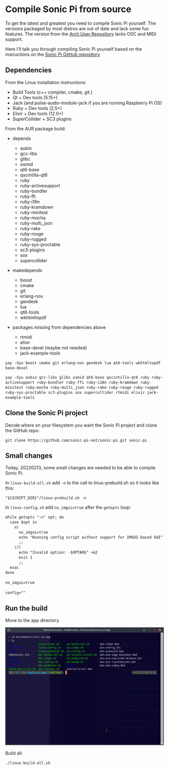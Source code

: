 # Compile Sonic Pi from source

To get the latest and greatest you need to compile Sonic Pi yourself. The versions packaged by most distros are out of date and lack some fun features. The version from the [Arch User Repository](https://aur.archlinux.org/packages/sonic-pi-git) lacks OSC and MIDI support.

Here I'll talk you through compiling Sonic Pi yourself based on the instructions on the [Sonic Pi GitHub repository](https://github.com/sonic-pi-net/sonic-pi).

## Dependencies

From the Linux installation instructions:
 - Build Tools (c++ compiler, cmake, git.)
 - Qt + Dev tools (5.15+)
 - Jack (and pulse-audio-module-jack if you are running Raspberry Pi OS)
 - Ruby + Dev tools (2.5+)
 - Elixir + Dev tools (12.0+)
 - SuperCollider + SC3 plugins

From the AUR package build:

 - depends
    + aubio
    + gcc-libs
    + glibc
    + osmid
    + qt6-base
    + qscintilla-qt6
    + ruby
    + ruby-activesupport
    + ruby-bundler
    + ruby-ffi
    + ruby-i18n
    + ruby-kramdown
    + ruby-minitest
    + ruby-mocha
    + ruby-multi_json
    + ruby-rake
    + ruby-rouge
    + ruby-rugged
    + ruby-sys-proctable
    + sc3-plugins
    + sox
    + supercollider
 - makedepends
   + boost
   + cmake
   + git
   + erlang-nox
   + gendesk
   + lua
   + qt6-tools
   + wkhtmltopdf

 - packages missing from dependencies above
   + rtmidi 
   + elixir
   + base-devel (maybe not needed)
   + jack-example-tools

```shell
yay -Syu boost cmake git erlang-nox gendesk lua qt6-tools wkhtmltopdf base-devel

```

```shell
yay -Syu aubio gcc-libs glibc osmid qt6-base qscintilla-qt6 ruby ruby-activesupport ruby-bundler ruby-ffi ruby-i18n ruby-kramdown ruby-minitest ruby-mocha ruby-multi_json ruby-rake ruby-rouge ruby-rugged ruby-sys-proctable sc3-plugins sox supercollider rtmidi elixir jack-example-tools
```

## Clone the Sonic Pi project

Decide where on your filesystem you want the Sonic Pi project and clone the GitHub repo:

```shell
git clone https://github.com/sonic-pi-net/sonic-pi.git sonic-pi
```

## Small changes

Today, 20220213, some small changes are needed to be able to compile Sonic Pi.

In `linux-build-all.sh` add `-n` to the call to linux-prebuild.sh so it looks like this:

```shell
"${SCRIPT_DIR}"/linux-prebuild.sh -n

```

In `linux-config.sh` add `no_imgui=true` after the `getopts` loop:

```shell
while getopts ":n" opt; do
  case $opt in
    n)
      no_imgui=true
      echo "Running config script without support for IMGUI-based GUI"
      ;;
    \?)
      echo "Invalid option: -$OPTARG" >&2
      exit 1
      ;;
  esac
done

no_imgui=true

config=""

```

## Run the build

Move to the app directory.

![cd to sonic-pi folder](.assets/cd_into_directory.jpg)

Build all:

```shell
./linux-build-all.sh
```
